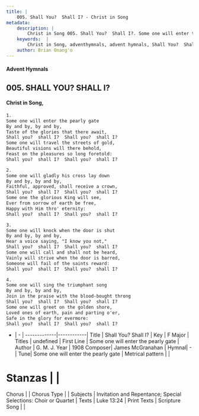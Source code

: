 ```yaml
---
title: |
    005. Shall You?  Shall I? - Christ in Song
metadata:
    description: |
        Christ in Song 005. Shall You?  Shall I?. Some one will enter the pearly gate By and by, by and by, Taste of the glories that there await, Shall you?  shall I?  Shall you?  shall I? Some one will travel the streets of gold, Beautiful visions will there behold, Feast on the pleasures so long foretold: Shall you?  shall I?  Shall you?  shall I?
    keywords:  |
        Christ in Song, adventhymnals, advent hymnals, Shall You?  Shall I?, Some one will enter the pearly gate. 
    author: Brian Onang'o
---
```


#### Advent Hymnals
## 005. SHALL YOU?  SHALL I?
####  Christ in Song,

```txt
1.
Some one will enter the pearly gate
By and by, by and by,
Taste of the glories that there await,
Shall you?  shall I?  Shall you?  shall I?
Some one will travel the streets of gold,
Beautiful visions will there behold,
Feast on the pleasures so long foretold:
Shall you?  shall I?  Shall you?  shall I?

2.
Some one will gladly his cross lay down
By and by, by and by,
Faithful, approved, shall receive a crown,
Shall you?  shall I?  Shall you?  shall I?
Some one the glorious King will see,
Ever from sorrow of earth be free,
Happy with Him thro' eternity:
Shall you?  shall I?  Shall you?  shall I?

3.
Some one will knock when the door is shut
By and by, by and by,
Hear a voice saying, "I know you not,"
Shall you?  shall I?  Shall you?  shall I?
Some one will call and shall not be heard,
Vainly will strive when the door is barred,
Someone will fail of the saints reward:
Shall you?  shall I?  Shall you?  shall I?

4.
Some one will sing the triumphant song
By and by, by and by,
Join in the praise with the blood-bought throng
Shall you?  shall I?  Shall you?  shall I?
Some one will greet on the golden shore,
Loved ones of earth, pain and parting o'er,
Safe in the glory for evermore:
Shall you?  shall I?  Shall you?  shall I?

```

- |   -  |
-------------|------------|
Title | Shall You?  Shall I? |
Key | F Major |
Titles | undefined |
First Line | Some one will enter the pearly gate |
Author | G. M. J.
Year | 1908
Composer| James McGranahan |
Hymnal|  - |
Tune| Some one will enter the pearly gate |
Metrical pattern | |
# Stanzas |  |
Chorus |  |
Chorus Type |  |
Subjects | Invitation and Repentance; Special Selections: Choir or Quartet |
Texts | Luke 13:24 |
Print Texts | 
Scripture Song |  |
    
